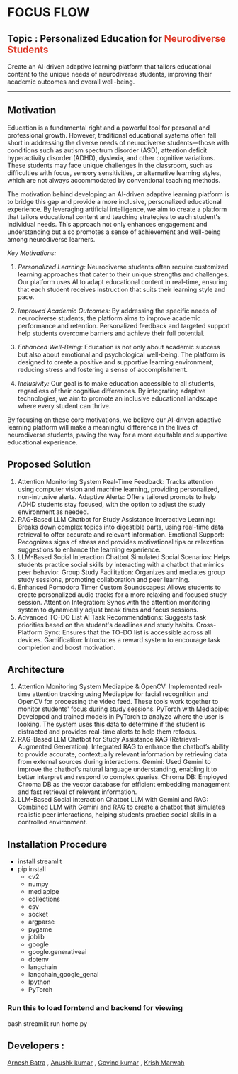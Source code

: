 # FOCUS FLOW

## Topic : Personalized Education for <span style="color: #e03e2d;">Neurodiverse Students</span>

Create an Al-driven adaptive learning platform that tailors educational content to the unique needs of neurodiverse students, improving their academic outcomes and overall well-being.

* * *

## Motivation

Education is a fundamental right and a powerful tool for personal and professional growth. However, traditional educational systems often fall short in addressing the diverse needs of neurodiverse students—those with conditions such as autism spectrum disorder (ASD), attention deficit hyperactivity disorder (ADHD), dyslexia, and other cognitive variations. These students may face unique challenges in the classroom, such as difficulties with focus, sensory sensitivities, or alternative learning styles, which are not always accommodated by conventional teaching methods.

The motivation behind developing an AI-driven adaptive learning platform is to bridge this gap and provide a more inclusive, personalized educational experience. By leveraging artificial intelligence, we aim to create a platform that tailors educational content and teaching strategies to each student's individual needs. This approach not only enhances engagement and understanding but also promotes a sense of achievement and well-being among neurodiverse learners.

*Key Motivations:*

1.  *Personalized Learning:* Neurodiverse students often require customized learning approaches that cater to their unique strengths and challenges. Our platform uses AI to adapt educational content in real-time, ensuring that each student receives instruction that suits their learning style and pace.
    
2.  *Improved Academic Outcomes:* By addressing the specific needs of neurodiverse students, the platform aims to improve academic performance and retention. Personalized feedback and targeted support help students overcome barriers and achieve their full potential.
    
3.  *Enhanced Well-Being:* Education is not only about academic success but also about emotional and psychological well-being. The platform is designed to create a positive and supportive learning environment, reducing stress and fostering a sense of accomplishment.
    
4.  *Inclusivity:* Our goal is to make education accessible to all students, regardless of their cognitive differences. By integrating adaptive technologies, we aim to promote an inclusive educational landscape where every student can thrive.
    

By focusing on these core motivations, we believe our AI-driven adaptive learning platform will make a meaningful difference in the lives of neurodiverse students, paving the way for a more equitable and supportive educational experience.


## Proposed Solution
1. Attention Monitoring System
Real-Time Feedback: Tracks attention using computer vision and machine learning, providing personalized, non-intrusive alerts.
Adaptive Alerts: Offers tailored prompts to help ADHD students stay focused, with the option to adjust the study environment as needed.
2. RAG-Based LLM Chatbot for Study Assistance
Interactive Learning: Breaks down complex topics into digestible parts, using real-time data retrieval to offer accurate and relevant information.
Emotional Support: Recognizes signs of stress and provides motivational tips or relaxation suggestions to enhance the learning experience.
3. LLM-Based Social Interaction Chatbot
Simulated Social Scenarios: Helps students practice social skills by interacting with a chatbot that mimics peer behavior.
Group Study Facilitation: Organizes and mediates group study sessions, promoting collaboration and peer learning.
4. Enhanced Pomodoro Timer
Custom Soundscapes: Allows students to create personalized audio tracks for a more relaxing and focused study session.
Attention Integration: Syncs with the attention monitoring system to dynamically adjust break times and focus sessions.
5. Advanced TO-DO List
AI Task Recommendations: Suggests task priorities based on the student's deadlines and study habits.
Cross-Platform Sync: Ensures that the TO-DO list is accessible across all devices.
Gamification: Introduces a reward system to encourage task completion and boost motivation.



## Architecture
1. Attention Monitoring System
Mediapipe & OpenCV: Implemented real-time attention tracking using Mediapipe for facial recognition and OpenCV for processing the video feed. These tools work together to monitor students' focus during study sessions.
PyTorch with Mediapipe: Developed and trained models in PyTorch to analyze where the user is looking. The system uses this data to determine if the student is distracted and provides real-time alerts to help them refocus.
2. RAG-Based LLM Chatbot for Study Assistance
RAG (Retrieval-Augmented Generation): Integrated RAG to enhance the chatbot’s ability to provide accurate, contextually relevant information by retrieving data from external sources during interactions.
Gemini: Used Gemini to improve the chatbot’s natural language understanding, enabling it to better interpret and respond to complex queries.
Chroma DB: Employed Chroma DB as the vector database for efficient embedding management and fast retrieval of relevant information.
3. LLM-Based Social Interaction Chatbot
LLM with Gemini and RAG: Combined LLM with Gemini and RAG to create a chatbot that simulates realistic peer interactions, helping students practice social skills in a controlled environment.


## Installation Procedure

- install streamlit
- pip install
    - cv2
    - numpy
    - mediapipe
    - collections
    - csv
    - socket
    - argparse
    - pygame
    - joblib
    - google
    - google.generativeai
    - dotenv
    - langchain
    - langchain_google_genai
    - Ipython
    - PyTorch

### Run this to load forntend and backend for viewing

bash
streamlit run home.py


## Developers :

[Arnesh Batra](https://github.com/arnesh2212) , [Anushk kumar](https://github.com/berserk-23115) , [Govind kumar](https://github.com/darkyll) , [Krish Marwah](https://github.com/krishmarwah)